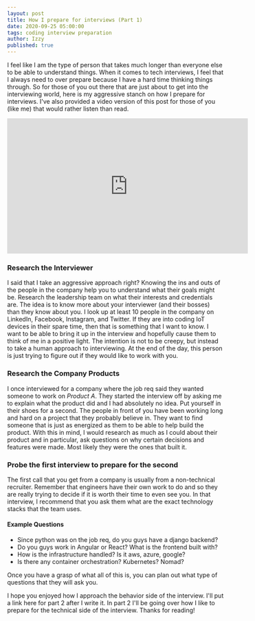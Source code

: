```yaml
---
layout: post
title: How I prepare for interviews (Part 1)
date: 2020-09-25 05:00:00
tags: coding interview preparation
author: Izzy
published: true
---
```


I feel like I am the type of person that takes much longer than everyone else to be able to understand things.
When it comes to tech interviews, I feel that I always need to over prepare because I have a hard time thinking things through.
So for those of you out there that are just about to get into the interviewing world, here is my aggressive stanch on how I prepare for interviews.
I've also provided a video version of this post for those of you (like me) that would rather listen than read.
<iframe width="560" height="315" src="https://www.youtube.com/embed/dLpp0pA5GQQ" frameborder="0" allow="accelerometer; autoplay; clipboard-write; encrypted-media; gyroscope; picture-in-picture" allowfullscreen></iframe>

### Research the Interviewer
I said that I take an aggressive approach right?
Knowing the ins and outs of the people in the company help you to understand what their goals might be.
Research the leadership team on what their interests and credentials are.
The idea is to know more about your interviewer (and their bosses) than they know about you.
I look up at least 10 people in the company on LinkedIn, Facebook, Instagram, and Twitter.
If they are into coding IoT devices in their spare time, then that is something that I want to know.
I want to be able to bring it up in the interview and hopefully cause them to think of me in a positive light.
The intention is not to be creepy, but instead to take a human approach to interviewing.
At the end of the day, this person is just trying to figure out if they would like to work with you.

### Research the Company Products
I once interviewed for a company where the job req said they wanted someone to work on _Product A_.
They started the interview off by asking me to explain what the product did and I had absolutely no idea.
Put yourself in their shoes for a second.
The people in front of you have been working long and hard on a project that they probably believe in.
They want to find someone that is just as energized as them to be able to help build the product.
With this in mind, I would research as much as I could about their product and in particular, ask questions on why certain decisions and features were made.
Most likely they were the ones that built it.

### Probe the first interview to prepare for the second
The first call that you get from a company is usually from a non-technical recruiter.
Remember that engineers have their own work to do and so they are really trying to decide if it is worth their time to even see you.
In that interview, I recommend that you ask them what are the exact technology stacks that the team uses.

#### Example Questions
- Since python was on the job req, do you guys have a django backend?
- Do you guys work in Angular or React? What is the frontend built with?
- How is the infrastructure handled? Is it aws, azure, google?
- Is there any container orchestration? Kubernetes? Nomad?

Once you have a grasp of what all of this is, you can plan out what type of questions that they will ask you.

I hope you enjoyed how I approach the behavior side of the interview.
I'll put a link here for part 2 after I write it.
In part 2 I'll be going over how I like to prepare for the technical side of the interview.
Thanks for reading!

